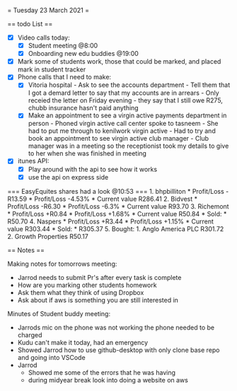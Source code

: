 = Tuesday 23 March 2021 =

== todo List ==
- [X] Video calls today:
	- [X] Student meeting @8:00
	- [X] Onboarding new edu buddies @19:00
- [X] Mark some of students work, those that could be marked, and placed mark in student tracker
- [X] Phone calls that I need to make:
	- [X] Vitoria hospital
			- Ask to see the accounts department
			- Tell them that I got a demard letter to say that my accounts are in arrears
			- Only receied the letter on Friday evening
			- they say that I still owe R275, chubb insurance hasn't paid anything
	- [X] Make an appointment to see a virgin active payments department in person
			- Phoned virgin active call center spoke to tasneem
			- She had to put me through to kenilwork virgin active
			- Had to try and book an appointment to see virgin active club manager
			- Club manager was in a meeting so the receptionist took my details to give to her when she was finished in meeting
- [X] itunes API:
	- [X] Play around with the api to see how it works
	- [X] use the api on express side

=== EasyEquites shares had a look @10:53 ===
	1. bhpbilliton
		* Profit/Loss -R13.59
		* Profit/Loss -4.53%
		* Current value R286.41
	2. Bidvest
		* Profit/Loss -R6.30
		* Profit/Loss -6.3%
		* Current value R93.70
	3. Richemont
		* Profit/Loss +R0.84
		* Profit/Loss +1.68%
		* Current value R50.84
		* Sold:
			* R50.70
	4. Naspers
		* Profit/Loss +R3.44
		* Profit/Loss +1.15%
		* Current value R303.44
		* Sold:
			* R305.37
	5. Bought:
		1. Anglo America PLC R301.72
		2. Growth Properties R50.17

== Notes ==

Making notes for tomorrows meeting:
- Jarrod needs to submit Pr's after every task is complete
- How are you marking other students homework
- Ask them what they think of using Dropbox
- Ask about if aws is something you are still interested in

Minutes of Student buddy meeting:
- Jarrods mic on the phone was not working the phone needed to be charged
- Kudu can't make it today, had an emergency
- Showed Jarrod how to use github-desktop with only clone base repo and going into VSCode
- Jarrod
	- Showed me some of the errors that he was having
	- during midyear break look into doing a website on aws
